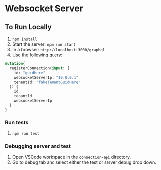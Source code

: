 # Websocket Server

## To Run Locally
1. `npm install`
1. Start the server: `npm run start`
1. In a browser: `http://localhost:3000/graphql`
1. Use the following query:
````graphql
mutation{
  registerConnection(input: {
    id: "guidhere"
    websocketServerIp: "10.0.0.1"
    tenantId: "fakeTenantGuidHere"
  }) {
    id
    tenantId
    websocketServerIp
  }
}
````

### Run tests
1. `npm run test`

### Debugging server and test
1. Open VSCode workspace in the `connection-api` directory.
1. Go to debug tab and select either the test or server debug drop down.
